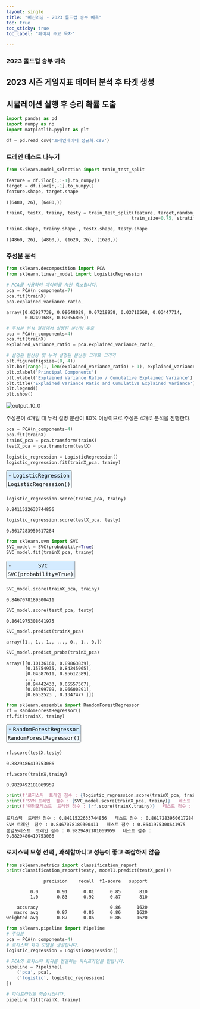 ```yaml
--- 
layout: single
title: "머신러닝 - 2023 롤드컵 승부 예측"
toc: true
toc_sticky: true
toc_label: "페이지 주요 목차"

---
```


### 2023 롤드컵 승부 예측 
## 2023 시즌 게임지표 데이터 분석 후 타겟 생성  
## 시뮬레이션 실행 후 승리 확률 도출

```python
import pandas as pd
import numpy as np
import matplotlib.pyplot as plt
```


```python
df = pd.read_csv('트레인데이터_정규화.csv')
```

### 트레인 테스트 나누기


```python
from sklearn.model_selection import train_test_split
```


```python
feature = df.iloc[:,:-1].to_numpy()
target = df.iloc[:,-1].to_numpy()
feature.shape, target.shape
```




    ((6480, 26), (6480,))




```python
trainX, testX, trainy, testy = train_test_split(feature, target,random_state=12,
                                               train_size=0.75, stratify=target)
```


```python
trainX.shape, trainy.shape , testX.shape, testy.shape
```




    ((4860, 26), (4860,), (1620, 26), (1620,))



### 주성분 분석


```python
from sklearn.decomposition import PCA
from sklearn.linear_model import LogisticRegression
```


```python
# PCA를 사용하여 데이터를 차원 축소합니다.
pca = PCA(n_components=7)  
pca.fit(trainX)
pca.explained_variance_ratio_
```




    array([0.63927739, 0.09648029, 0.07219958, 0.03710568, 0.03447714,
           0.02491683, 0.02056805])




```python
# 주성분 분석 결과에서 설명된 분산량 추출
pca = PCA(n_components=4)  
pca.fit(trainX)
explained_variance_ratio = pca.explained_variance_ratio_

# 설명된 분산량 및 누적 설명된 분산량 그래프 그리기
plt.figure(figsize=(8, 4))
plt.bar(range(1, len(explained_variance_ratio) + 1), explained_variance_ratio, alpha=0.7, align='center', label='Explained Variance Ratio', color='b')
plt.xlabel('Principal Components')
plt.ylabel('Explained Variance Ratio / Cumulative Explained Variance')
plt.title('Explained Variance Ratio and Cumulative Explained Variance')
plt.legend()
plt.show()
```


    
![output_10_0](https://github.com/2Seungsu/AI-BigData_curriculum/assets/141051562/32f2132c-5685-4316-b7ee-078836baea90)
    


주성분이 4개일 때 누적 설명 분산이 80% 이상이므로 주성분 4개로 분석을 진행한다.


```python
pca = PCA(n_components=4)  
pca.fit(trainX)
trainX_pca = pca.transform(trainX)
testX_pca = pca.transform(testX)
```


```python
logistic_regression = LogisticRegression()
logistic_regression.fit(trainX_pca, trainy)
```




<style>#sk-container-id-2 {color: black;}#sk-container-id-2 pre{padding: 0;}#sk-container-id-2 div.sk-toggleable {background-color: white;}#sk-container-id-2 label.sk-toggleable__label {cursor: pointer;display: block;width: 100%;margin-bottom: 0;padding: 0.3em;box-sizing: border-box;text-align: center;}#sk-container-id-2 label.sk-toggleable__label-arrow:before {content: "▸";float: left;margin-right: 0.25em;color: #696969;}#sk-container-id-2 label.sk-toggleable__label-arrow:hover:before {color: black;}#sk-container-id-2 div.sk-estimator:hover label.sk-toggleable__label-arrow:before {color: black;}#sk-container-id-2 div.sk-toggleable__content {max-height: 0;max-width: 0;overflow: hidden;text-align: left;background-color: #f0f8ff;}#sk-container-id-2 div.sk-toggleable__content pre {margin: 0.2em;color: black;border-radius: 0.25em;background-color: #f0f8ff;}#sk-container-id-2 input.sk-toggleable__control:checked~div.sk-toggleable__content {max-height: 200px;max-width: 100%;overflow: auto;}#sk-container-id-2 input.sk-toggleable__control:checked~label.sk-toggleable__label-arrow:before {content: "▾";}#sk-container-id-2 div.sk-estimator input.sk-toggleable__control:checked~label.sk-toggleable__label {background-color: #d4ebff;}#sk-container-id-2 div.sk-label input.sk-toggleable__control:checked~label.sk-toggleable__label {background-color: #d4ebff;}#sk-container-id-2 input.sk-hidden--visually {border: 0;clip: rect(1px 1px 1px 1px);clip: rect(1px, 1px, 1px, 1px);height: 1px;margin: -1px;overflow: hidden;padding: 0;position: absolute;width: 1px;}#sk-container-id-2 div.sk-estimator {font-family: monospace;background-color: #f0f8ff;border: 1px dotted black;border-radius: 0.25em;box-sizing: border-box;margin-bottom: 0.5em;}#sk-container-id-2 div.sk-estimator:hover {background-color: #d4ebff;}#sk-container-id-2 div.sk-parallel-item::after {content: "";width: 100%;border-bottom: 1px solid gray;flex-grow: 1;}#sk-container-id-2 div.sk-label:hover label.sk-toggleable__label {background-color: #d4ebff;}#sk-container-id-2 div.sk-serial::before {content: "";position: absolute;border-left: 1px solid gray;box-sizing: border-box;top: 0;bottom: 0;left: 50%;z-index: 0;}#sk-container-id-2 div.sk-serial {display: flex;flex-direction: column;align-items: center;background-color: white;padding-right: 0.2em;padding-left: 0.2em;position: relative;}#sk-container-id-2 div.sk-item {position: relative;z-index: 1;}#sk-container-id-2 div.sk-parallel {display: flex;align-items: stretch;justify-content: center;background-color: white;position: relative;}#sk-container-id-2 div.sk-item::before, #sk-container-id-2 div.sk-parallel-item::before {content: "";position: absolute;border-left: 1px solid gray;box-sizing: border-box;top: 0;bottom: 0;left: 50%;z-index: -1;}#sk-container-id-2 div.sk-parallel-item {display: flex;flex-direction: column;z-index: 1;position: relative;background-color: white;}#sk-container-id-2 div.sk-parallel-item:first-child::after {align-self: flex-end;width: 50%;}#sk-container-id-2 div.sk-parallel-item:last-child::after {align-self: flex-start;width: 50%;}#sk-container-id-2 div.sk-parallel-item:only-child::after {width: 0;}#sk-container-id-2 div.sk-dashed-wrapped {border: 1px dashed gray;margin: 0 0.4em 0.5em 0.4em;box-sizing: border-box;padding-bottom: 0.4em;background-color: white;}#sk-container-id-2 div.sk-label label {font-family: monospace;font-weight: bold;display: inline-block;line-height: 1.2em;}#sk-container-id-2 div.sk-label-container {text-align: center;}#sk-container-id-2 div.sk-container {/* jupyter's `normalize.less` sets `[hidden] { display: none; }` but bootstrap.min.css set `[hidden] { display: none !important; }` so we also need the `!important` here to be able to override the default hidden behavior on the sphinx rendered scikit-learn.org. See: https://github.com/scikit-learn/scikit-learn/issues/21755 */display: inline-block !important;position: relative;}#sk-container-id-2 div.sk-text-repr-fallback {display: none;}</style><div id="sk-container-id-2" class="sk-top-container"><div class="sk-text-repr-fallback"><pre>LogisticRegression()</pre><b>In a Jupyter environment, please rerun this cell to show the HTML representation or trust the notebook. <br />On GitHub, the HTML representation is unable to render, please try loading this page with nbviewer.org.</b></div><div class="sk-container" hidden><div class="sk-item"><div class="sk-estimator sk-toggleable"><input class="sk-toggleable__control sk-hidden--visually" id="sk-estimator-id-2" type="checkbox" checked><label for="sk-estimator-id-2" class="sk-toggleable__label sk-toggleable__label-arrow">LogisticRegression</label><div class="sk-toggleable__content"><pre>LogisticRegression()</pre></div></div></div></div></div>




```python
logistic_regression.score(trainX_pca, trainy)
```




    0.8411522633744856




```python
logistic_regression.score(testX_pca, testy)
```




    0.8617283950617284




```python
from sklearn.svm import SVC 
SVC_model = SVC(probability=True)
SVC_model.fit(trainX_pca, trainy)
```




<style>#sk-container-id-3 {color: black;}#sk-container-id-3 pre{padding: 0;}#sk-container-id-3 div.sk-toggleable {background-color: white;}#sk-container-id-3 label.sk-toggleable__label {cursor: pointer;display: block;width: 100%;margin-bottom: 0;padding: 0.3em;box-sizing: border-box;text-align: center;}#sk-container-id-3 label.sk-toggleable__label-arrow:before {content: "▸";float: left;margin-right: 0.25em;color: #696969;}#sk-container-id-3 label.sk-toggleable__label-arrow:hover:before {color: black;}#sk-container-id-3 div.sk-estimator:hover label.sk-toggleable__label-arrow:before {color: black;}#sk-container-id-3 div.sk-toggleable__content {max-height: 0;max-width: 0;overflow: hidden;text-align: left;background-color: #f0f8ff;}#sk-container-id-3 div.sk-toggleable__content pre {margin: 0.2em;color: black;border-radius: 0.25em;background-color: #f0f8ff;}#sk-container-id-3 input.sk-toggleable__control:checked~div.sk-toggleable__content {max-height: 200px;max-width: 100%;overflow: auto;}#sk-container-id-3 input.sk-toggleable__control:checked~label.sk-toggleable__label-arrow:before {content: "▾";}#sk-container-id-3 div.sk-estimator input.sk-toggleable__control:checked~label.sk-toggleable__label {background-color: #d4ebff;}#sk-container-id-3 div.sk-label input.sk-toggleable__control:checked~label.sk-toggleable__label {background-color: #d4ebff;}#sk-container-id-3 input.sk-hidden--visually {border: 0;clip: rect(1px 1px 1px 1px);clip: rect(1px, 1px, 1px, 1px);height: 1px;margin: -1px;overflow: hidden;padding: 0;position: absolute;width: 1px;}#sk-container-id-3 div.sk-estimator {font-family: monospace;background-color: #f0f8ff;border: 1px dotted black;border-radius: 0.25em;box-sizing: border-box;margin-bottom: 0.5em;}#sk-container-id-3 div.sk-estimator:hover {background-color: #d4ebff;}#sk-container-id-3 div.sk-parallel-item::after {content: "";width: 100%;border-bottom: 1px solid gray;flex-grow: 1;}#sk-container-id-3 div.sk-label:hover label.sk-toggleable__label {background-color: #d4ebff;}#sk-container-id-3 div.sk-serial::before {content: "";position: absolute;border-left: 1px solid gray;box-sizing: border-box;top: 0;bottom: 0;left: 50%;z-index: 0;}#sk-container-id-3 div.sk-serial {display: flex;flex-direction: column;align-items: center;background-color: white;padding-right: 0.2em;padding-left: 0.2em;position: relative;}#sk-container-id-3 div.sk-item {position: relative;z-index: 1;}#sk-container-id-3 div.sk-parallel {display: flex;align-items: stretch;justify-content: center;background-color: white;position: relative;}#sk-container-id-3 div.sk-item::before, #sk-container-id-3 div.sk-parallel-item::before {content: "";position: absolute;border-left: 1px solid gray;box-sizing: border-box;top: 0;bottom: 0;left: 50%;z-index: -1;}#sk-container-id-3 div.sk-parallel-item {display: flex;flex-direction: column;z-index: 1;position: relative;background-color: white;}#sk-container-id-3 div.sk-parallel-item:first-child::after {align-self: flex-end;width: 50%;}#sk-container-id-3 div.sk-parallel-item:last-child::after {align-self: flex-start;width: 50%;}#sk-container-id-3 div.sk-parallel-item:only-child::after {width: 0;}#sk-container-id-3 div.sk-dashed-wrapped {border: 1px dashed gray;margin: 0 0.4em 0.5em 0.4em;box-sizing: border-box;padding-bottom: 0.4em;background-color: white;}#sk-container-id-3 div.sk-label label {font-family: monospace;font-weight: bold;display: inline-block;line-height: 1.2em;}#sk-container-id-3 div.sk-label-container {text-align: center;}#sk-container-id-3 div.sk-container {/* jupyter's `normalize.less` sets `[hidden] { display: none; }` but bootstrap.min.css set `[hidden] { display: none !important; }` so we also need the `!important` here to be able to override the default hidden behavior on the sphinx rendered scikit-learn.org. See: https://github.com/scikit-learn/scikit-learn/issues/21755 */display: inline-block !important;position: relative;}#sk-container-id-3 div.sk-text-repr-fallback {display: none;}</style><div id="sk-container-id-3" class="sk-top-container"><div class="sk-text-repr-fallback"><pre>SVC(probability=True)</pre><b>In a Jupyter environment, please rerun this cell to show the HTML representation or trust the notebook. <br />On GitHub, the HTML representation is unable to render, please try loading this page with nbviewer.org.</b></div><div class="sk-container" hidden><div class="sk-item"><div class="sk-estimator sk-toggleable"><input class="sk-toggleable__control sk-hidden--visually" id="sk-estimator-id-3" type="checkbox" checked><label for="sk-estimator-id-3" class="sk-toggleable__label sk-toggleable__label-arrow">SVC</label><div class="sk-toggleable__content"><pre>SVC(probability=True)</pre></div></div></div></div></div>




```python
SVC_model.score(trainX_pca, trainy)
```




    0.8467078189300411




```python
SVC_model.score(testX_pca, testy)
```




    0.8641975308641975




```python
SVC_model.predict(trainX_pca)
```




    array([1., 1., 1., ..., 0., 1., 0.])




```python
SVC_model.predict_proba(trainX_pca)
```




    array([[0.10136161, 0.89863839],
           [0.15754935, 0.84245065],
           [0.04387611, 0.95612389],
           ...,
           [0.94442433, 0.05557567],
           [0.03399709, 0.96600291],
           [0.8652523 , 0.1347477 ]])




```python
from sklearn.ensemble import RandomForestRegressor
rf = RandomForestRegressor()
rf.fit(trainX, trainy)
```




<style>#sk-container-id-4 {color: black;}#sk-container-id-4 pre{padding: 0;}#sk-container-id-4 div.sk-toggleable {background-color: white;}#sk-container-id-4 label.sk-toggleable__label {cursor: pointer;display: block;width: 100%;margin-bottom: 0;padding: 0.3em;box-sizing: border-box;text-align: center;}#sk-container-id-4 label.sk-toggleable__label-arrow:before {content: "▸";float: left;margin-right: 0.25em;color: #696969;}#sk-container-id-4 label.sk-toggleable__label-arrow:hover:before {color: black;}#sk-container-id-4 div.sk-estimator:hover label.sk-toggleable__label-arrow:before {color: black;}#sk-container-id-4 div.sk-toggleable__content {max-height: 0;max-width: 0;overflow: hidden;text-align: left;background-color: #f0f8ff;}#sk-container-id-4 div.sk-toggleable__content pre {margin: 0.2em;color: black;border-radius: 0.25em;background-color: #f0f8ff;}#sk-container-id-4 input.sk-toggleable__control:checked~div.sk-toggleable__content {max-height: 200px;max-width: 100%;overflow: auto;}#sk-container-id-4 input.sk-toggleable__control:checked~label.sk-toggleable__label-arrow:before {content: "▾";}#sk-container-id-4 div.sk-estimator input.sk-toggleable__control:checked~label.sk-toggleable__label {background-color: #d4ebff;}#sk-container-id-4 div.sk-label input.sk-toggleable__control:checked~label.sk-toggleable__label {background-color: #d4ebff;}#sk-container-id-4 input.sk-hidden--visually {border: 0;clip: rect(1px 1px 1px 1px);clip: rect(1px, 1px, 1px, 1px);height: 1px;margin: -1px;overflow: hidden;padding: 0;position: absolute;width: 1px;}#sk-container-id-4 div.sk-estimator {font-family: monospace;background-color: #f0f8ff;border: 1px dotted black;border-radius: 0.25em;box-sizing: border-box;margin-bottom: 0.5em;}#sk-container-id-4 div.sk-estimator:hover {background-color: #d4ebff;}#sk-container-id-4 div.sk-parallel-item::after {content: "";width: 100%;border-bottom: 1px solid gray;flex-grow: 1;}#sk-container-id-4 div.sk-label:hover label.sk-toggleable__label {background-color: #d4ebff;}#sk-container-id-4 div.sk-serial::before {content: "";position: absolute;border-left: 1px solid gray;box-sizing: border-box;top: 0;bottom: 0;left: 50%;z-index: 0;}#sk-container-id-4 div.sk-serial {display: flex;flex-direction: column;align-items: center;background-color: white;padding-right: 0.2em;padding-left: 0.2em;position: relative;}#sk-container-id-4 div.sk-item {position: relative;z-index: 1;}#sk-container-id-4 div.sk-parallel {display: flex;align-items: stretch;justify-content: center;background-color: white;position: relative;}#sk-container-id-4 div.sk-item::before, #sk-container-id-4 div.sk-parallel-item::before {content: "";position: absolute;border-left: 1px solid gray;box-sizing: border-box;top: 0;bottom: 0;left: 50%;z-index: -1;}#sk-container-id-4 div.sk-parallel-item {display: flex;flex-direction: column;z-index: 1;position: relative;background-color: white;}#sk-container-id-4 div.sk-parallel-item:first-child::after {align-self: flex-end;width: 50%;}#sk-container-id-4 div.sk-parallel-item:last-child::after {align-self: flex-start;width: 50%;}#sk-container-id-4 div.sk-parallel-item:only-child::after {width: 0;}#sk-container-id-4 div.sk-dashed-wrapped {border: 1px dashed gray;margin: 0 0.4em 0.5em 0.4em;box-sizing: border-box;padding-bottom: 0.4em;background-color: white;}#sk-container-id-4 div.sk-label label {font-family: monospace;font-weight: bold;display: inline-block;line-height: 1.2em;}#sk-container-id-4 div.sk-label-container {text-align: center;}#sk-container-id-4 div.sk-container {/* jupyter's `normalize.less` sets `[hidden] { display: none; }` but bootstrap.min.css set `[hidden] { display: none !important; }` so we also need the `!important` here to be able to override the default hidden behavior on the sphinx rendered scikit-learn.org. See: https://github.com/scikit-learn/scikit-learn/issues/21755 */display: inline-block !important;position: relative;}#sk-container-id-4 div.sk-text-repr-fallback {display: none;}</style><div id="sk-container-id-4" class="sk-top-container"><div class="sk-text-repr-fallback"><pre>RandomForestRegressor()</pre><b>In a Jupyter environment, please rerun this cell to show the HTML representation or trust the notebook. <br />On GitHub, the HTML representation is unable to render, please try loading this page with nbviewer.org.</b></div><div class="sk-container" hidden><div class="sk-item"><div class="sk-estimator sk-toggleable"><input class="sk-toggleable__control sk-hidden--visually" id="sk-estimator-id-4" type="checkbox" checked><label for="sk-estimator-id-4" class="sk-toggleable__label sk-toggleable__label-arrow">RandomForestRegressor</label><div class="sk-toggleable__content"><pre>RandomForestRegressor()</pre></div></div></div></div></div>




```python
rf.score(testX,testy)
```




    0.8829486419753086




```python
rf.score(trainX,trainy)
```




    0.9829492181069959




```python
print(f'로지스틱  트레인 점수 : {logistic_regression.score(trainX_pca, trainy)}   테스트 점수 : {logistic_regression.score(testX_pca, testy)}')
print(f'SVM 트레인  점수 : {SVC_model.score(trainX_pca, trainy)}   테스트 점수 : {SVC_model.score(testX_pca, testy)}')
print(f'랜덤포레스트  트레인 점수 : {rf.score(trainX,trainy)}   테스트 점수 : {rf.score(testX,testy)}')
```

    로지스틱  트레인 점수 : 0.8411522633744856   테스트 점수 : 0.8617283950617284
    SVM 트레인  점수 : 0.8467078189300411   테스트 점수 : 0.8641975308641975
    랜덤포레스트  트레인 점수 : 0.9829492181069959   테스트 점수 : 0.8829486419753086
    

### 로지스틱 모형 선택 , 과적합아니고 성능이 좋고 복잡하지 않음


```python
from sklearn.metrics import classification_report
print(classification_report(testy, model1.predict(testX_pca)))
```

                  precision    recall  f1-score   support
    
             0.0       0.91      0.81      0.85       810
             1.0       0.83      0.92      0.87       810
    
        accuracy                           0.86      1620
       macro avg       0.87      0.86      0.86      1620
    weighted avg       0.87      0.86      0.86      1620
    
    


```python
from sklearn.pipeline import Pipeline
# 주성분
pca = PCA(n_components=4)
# 로지스틱 회귀 모델을 생성합니다.
logistic_regression = LogisticRegression()

# PCA와 로지스틱 회귀를 연결하는 파이프라인을 만듭니다.
pipeline = Pipeline([
    ('pca', pca),
    ('logistic', logistic_regression)
])

# 파이프라인을 학습시킵니다.
pipeline.fit(trainX, trainy)
```




<style>#sk-container-id-5 {color: black;}#sk-container-id-5 pre{padding: 0;}#sk-container-id-5 div.sk-toggleable {background-color: white;}#sk-container-id-5 label.sk-toggleable__label {cursor: pointer;display: block;width: 100%;margin-bottom: 0;padding: 0.3em;box-sizing: border-box;text-align: center;}#sk-container-id-5 label.sk-toggleable__label-arrow:before {content: "▸";float: left;margin-right: 0.25em;color: #696969;}#sk-container-id-5 label.sk-toggleable__label-arrow:hover:before {color: black;}#sk-container-id-5 div.sk-estimator:hover label.sk-toggleable__label-arrow:before {color: black;}#sk-container-id-5 div.sk-toggleable__content {max-height: 0;max-width: 0;overflow: hidden;text-align: left;background-color: #f0f8ff;}#sk-container-id-5 div.sk-toggleable__content pre {margin: 0.2em;color: black;border-radius: 0.25em;background-color: #f0f8ff;}#sk-container-id-5 input.sk-toggleable__control:checked~div.sk-toggleable__content {max-height: 200px;max-width: 100%;overflow: auto;}#sk-container-id-5 input.sk-toggleable__control:checked~label.sk-toggleable__label-arrow:before {content: "▾";}#sk-container-id-5 div.sk-estimator input.sk-toggleable__control:checked~label.sk-toggleable__label {background-color: #d4ebff;}#sk-container-id-5 div.sk-label input.sk-toggleable__control:checked~label.sk-toggleable__label {background-color: #d4ebff;}#sk-container-id-5 input.sk-hidden--visually {border: 0;clip: rect(1px 1px 1px 1px);clip: rect(1px, 1px, 1px, 1px);height: 1px;margin: -1px;overflow: hidden;padding: 0;position: absolute;width: 1px;}#sk-container-id-5 div.sk-estimator {font-family: monospace;background-color: #f0f8ff;border: 1px dotted black;border-radius: 0.25em;box-sizing: border-box;margin-bottom: 0.5em;}#sk-container-id-5 div.sk-estimator:hover {background-color: #d4ebff;}#sk-container-id-5 div.sk-parallel-item::after {content: "";width: 100%;border-bottom: 1px solid gray;flex-grow: 1;}#sk-container-id-5 div.sk-label:hover label.sk-toggleable__label {background-color: #d4ebff;}#sk-container-id-5 div.sk-serial::before {content: "";position: absolute;border-left: 1px solid gray;box-sizing: border-box;top: 0;bottom: 0;left: 50%;z-index: 0;}#sk-container-id-5 div.sk-serial {display: flex;flex-direction: column;align-items: center;background-color: white;padding-right: 0.2em;padding-left: 0.2em;position: relative;}#sk-container-id-5 div.sk-item {position: relative;z-index: 1;}#sk-container-id-5 div.sk-parallel {display: flex;align-items: stretch;justify-content: center;background-color: white;position: relative;}#sk-container-id-5 div.sk-item::before, #sk-container-id-5 div.sk-parallel-item::before {content: "";position: absolute;border-left: 1px solid gray;box-sizing: border-box;top: 0;bottom: 0;left: 50%;z-index: -1;}#sk-container-id-5 div.sk-parallel-item {display: flex;flex-direction: column;z-index: 1;position: relative;background-color: white;}#sk-container-id-5 div.sk-parallel-item:first-child::after {align-self: flex-end;width: 50%;}#sk-container-id-5 div.sk-parallel-item:last-child::after {align-self: flex-start;width: 50%;}#sk-container-id-5 div.sk-parallel-item:only-child::after {width: 0;}#sk-container-id-5 div.sk-dashed-wrapped {border: 1px dashed gray;margin: 0 0.4em 0.5em 0.4em;box-sizing: border-box;padding-bottom: 0.4em;background-color: white;}#sk-container-id-5 div.sk-label label {font-family: monospace;font-weight: bold;display: inline-block;line-height: 1.2em;}#sk-container-id-5 div.sk-label-container {text-align: center;}#sk-container-id-5 div.sk-container {/* jupyter's `normalize.less` sets `[hidden] { display: none; }` but bootstrap.min.css set `[hidden] { display: none !important; }` so we also need the `!important` here to be able to override the default hidden behavior on the sphinx rendered scikit-learn.org. See: https://github.com/scikit-learn/scikit-learn/issues/21755 */display: inline-block !important;position: relative;}#sk-container-id-5 div.sk-text-repr-fallback {display: none;}</style><div id="sk-container-id-5" class="sk-top-container"><div class="sk-text-repr-fallback"><pre>Pipeline(steps=[(&#x27;pca&#x27;, PCA(n_components=4)),
                (&#x27;logistic&#x27;, LogisticRegression())])</pre><b>In a Jupyter environment, please rerun this cell to show the HTML representation or trust the notebook. <br />On GitHub, the HTML representation is unable to render, please try loading this page with nbviewer.org.</b></div><div class="sk-container" hidden><div class="sk-item sk-dashed-wrapped"><div class="sk-label-container"><div class="sk-label sk-toggleable"><input class="sk-toggleable__control sk-hidden--visually" id="sk-estimator-id-5" type="checkbox" ><label for="sk-estimator-id-5" class="sk-toggleable__label sk-toggleable__label-arrow">Pipeline</label><div class="sk-toggleable__content"><pre>Pipeline(steps=[(&#x27;pca&#x27;, PCA(n_components=4)),
                (&#x27;logistic&#x27;, LogisticRegression())])</pre></div></div></div><div class="sk-serial"><div class="sk-item"><div class="sk-estimator sk-toggleable"><input class="sk-toggleable__control sk-hidden--visually" id="sk-estimator-id-6" type="checkbox" ><label for="sk-estimator-id-6" class="sk-toggleable__label sk-toggleable__label-arrow">PCA</label><div class="sk-toggleable__content"><pre>PCA(n_components=4)</pre></div></div></div><div class="sk-item"><div class="sk-estimator sk-toggleable"><input class="sk-toggleable__control sk-hidden--visually" id="sk-estimator-id-7" type="checkbox" ><label for="sk-estimator-id-7" class="sk-toggleable__label sk-toggleable__label-arrow">LogisticRegression</label><div class="sk-toggleable__content"><pre>LogisticRegression()</pre></div></div></div></div></div></div></div>




```python
# 학습된 모델을 사용하여 예측을 수행합니다.
predicted_probabilities = logistic_regression.predict_proba(trainX_pca)[:, 1].round(2)
predicted_probabilities
```




    array([0.92, 0.76, 0.94, ..., 0.  , 0.89, 0.  ])




```python
import joblib
joblib.dump(pipeline, 'pca_logistic.pkl')
```




    ['pca_logistic.pkl']



### 최적화해봤는데 그냥 적합한거랑 별 차이 없음


```python
from sklearn.model_selection import GridSearchCV
from sklearn.pipeline import Pipeline
```


```python
pipeline = Pipeline([
    ('pca', pca),
    ('logistic', logistic_regression)
])
# 파라미터 그리드 설정
param_grid = {
    'logistic__C': [0.001, 0.01, 0.1, 1, 10, 100],  
    'logistic__penalty': ['l1', 'l2','elasticnet']      
}
grid_search = GridSearchCV(pipeline, param_grid, cv=5, scoring='accuracy')
grid_search.fit(trainX, trainy)

# 최적 파라미터 확인
best_params = grid_search.best_params_
print("최적 파라미터:", best_params)
```

    최적 파라미터: {'logistic__C': 1, 'logistic__penalty': 'l2'}
    

    C:\Users\LG\anaconda3\envs\my_python2\lib\site-packages\sklearn\model_selection\_validation.py:425: FitFailedWarning: 
    60 fits failed out of a total of 90.
    The score on these train-test partitions for these parameters will be set to nan.
    If these failures are not expected, you can try to debug them by setting error_score='raise'.
    
    Below are more details about the failures:
    --------------------------------------------------------------------------------
    30 fits failed with the following error:
    Traceback (most recent call last):
      File "C:\Users\LG\anaconda3\envs\my_python2\lib\site-packages\sklearn\model_selection\_validation.py", line 732, in _fit_and_score
        estimator.fit(X_train, y_train, **fit_params)
      File "C:\Users\LG\anaconda3\envs\my_python2\lib\site-packages\sklearn\base.py", line 1151, in wrapper
        return fit_method(estimator, *args, **kwargs)
      File "C:\Users\LG\anaconda3\envs\my_python2\lib\site-packages\sklearn\pipeline.py", line 420, in fit
        self._final_estimator.fit(Xt, y, **fit_params_last_step)
      File "C:\Users\LG\anaconda3\envs\my_python2\lib\site-packages\sklearn\base.py", line 1151, in wrapper
        return fit_method(estimator, *args, **kwargs)
      File "C:\Users\LG\anaconda3\envs\my_python2\lib\site-packages\sklearn\linear_model\_logistic.py", line 1168, in fit
        solver = _check_solver(self.solver, self.penalty, self.dual)
      File "C:\Users\LG\anaconda3\envs\my_python2\lib\site-packages\sklearn\linear_model\_logistic.py", line 56, in _check_solver
        raise ValueError(
    ValueError: Solver lbfgs supports only 'l2' or 'none' penalties, got l1 penalty.
    
    --------------------------------------------------------------------------------
    30 fits failed with the following error:
    Traceback (most recent call last):
      File "C:\Users\LG\anaconda3\envs\my_python2\lib\site-packages\sklearn\model_selection\_validation.py", line 732, in _fit_and_score
        estimator.fit(X_train, y_train, **fit_params)
      File "C:\Users\LG\anaconda3\envs\my_python2\lib\site-packages\sklearn\base.py", line 1151, in wrapper
        return fit_method(estimator, *args, **kwargs)
      File "C:\Users\LG\anaconda3\envs\my_python2\lib\site-packages\sklearn\pipeline.py", line 420, in fit
        self._final_estimator.fit(Xt, y, **fit_params_last_step)
      File "C:\Users\LG\anaconda3\envs\my_python2\lib\site-packages\sklearn\base.py", line 1151, in wrapper
        return fit_method(estimator, *args, **kwargs)
      File "C:\Users\LG\anaconda3\envs\my_python2\lib\site-packages\sklearn\linear_model\_logistic.py", line 1168, in fit
        solver = _check_solver(self.solver, self.penalty, self.dual)
      File "C:\Users\LG\anaconda3\envs\my_python2\lib\site-packages\sklearn\linear_model\_logistic.py", line 56, in _check_solver
        raise ValueError(
    ValueError: Solver lbfgs supports only 'l2' or 'none' penalties, got elasticnet penalty.
    
      warnings.warn(some_fits_failed_message, FitFailedWarning)
    C:\Users\LG\anaconda3\envs\my_python2\lib\site-packages\sklearn\model_selection\_search.py:976: UserWarning: One or more of the test scores are non-finite: [       nan 0.83045267        nan        nan 0.83744856        nan
            nan 0.83909465        nan        nan 0.84012346        nan
            nan 0.84012346        nan        nan 0.84012346        nan]
      warnings.warn(
    


```python
# 최적 파라미터로 모델 초기화
best_model = Pipeline([
    ('pca', PCA(n_components=4)),
    ('logistic', LogisticRegression(C=best_params['logistic__C'],penalty=best_params['logistic__penalty']))
])

# 최적 모델 학습
best_model.fit(trainX, trainy)
```




<style>#sk-container-id-5 {color: black;}#sk-container-id-5 pre{padding: 0;}#sk-container-id-5 div.sk-toggleable {background-color: white;}#sk-container-id-5 label.sk-toggleable__label {cursor: pointer;display: block;width: 100%;margin-bottom: 0;padding: 0.3em;box-sizing: border-box;text-align: center;}#sk-container-id-5 label.sk-toggleable__label-arrow:before {content: "▸";float: left;margin-right: 0.25em;color: #696969;}#sk-container-id-5 label.sk-toggleable__label-arrow:hover:before {color: black;}#sk-container-id-5 div.sk-estimator:hover label.sk-toggleable__label-arrow:before {color: black;}#sk-container-id-5 div.sk-toggleable__content {max-height: 0;max-width: 0;overflow: hidden;text-align: left;background-color: #f0f8ff;}#sk-container-id-5 div.sk-toggleable__content pre {margin: 0.2em;color: black;border-radius: 0.25em;background-color: #f0f8ff;}#sk-container-id-5 input.sk-toggleable__control:checked~div.sk-toggleable__content {max-height: 200px;max-width: 100%;overflow: auto;}#sk-container-id-5 input.sk-toggleable__control:checked~label.sk-toggleable__label-arrow:before {content: "▾";}#sk-container-id-5 div.sk-estimator input.sk-toggleable__control:checked~label.sk-toggleable__label {background-color: #d4ebff;}#sk-container-id-5 div.sk-label input.sk-toggleable__control:checked~label.sk-toggleable__label {background-color: #d4ebff;}#sk-container-id-5 input.sk-hidden--visually {border: 0;clip: rect(1px 1px 1px 1px);clip: rect(1px, 1px, 1px, 1px);height: 1px;margin: -1px;overflow: hidden;padding: 0;position: absolute;width: 1px;}#sk-container-id-5 div.sk-estimator {font-family: monospace;background-color: #f0f8ff;border: 1px dotted black;border-radius: 0.25em;box-sizing: border-box;margin-bottom: 0.5em;}#sk-container-id-5 div.sk-estimator:hover {background-color: #d4ebff;}#sk-container-id-5 div.sk-parallel-item::after {content: "";width: 100%;border-bottom: 1px solid gray;flex-grow: 1;}#sk-container-id-5 div.sk-label:hover label.sk-toggleable__label {background-color: #d4ebff;}#sk-container-id-5 div.sk-serial::before {content: "";position: absolute;border-left: 1px solid gray;box-sizing: border-box;top: 0;bottom: 0;left: 50%;z-index: 0;}#sk-container-id-5 div.sk-serial {display: flex;flex-direction: column;align-items: center;background-color: white;padding-right: 0.2em;padding-left: 0.2em;position: relative;}#sk-container-id-5 div.sk-item {position: relative;z-index: 1;}#sk-container-id-5 div.sk-parallel {display: flex;align-items: stretch;justify-content: center;background-color: white;position: relative;}#sk-container-id-5 div.sk-item::before, #sk-container-id-5 div.sk-parallel-item::before {content: "";position: absolute;border-left: 1px solid gray;box-sizing: border-box;top: 0;bottom: 0;left: 50%;z-index: -1;}#sk-container-id-5 div.sk-parallel-item {display: flex;flex-direction: column;z-index: 1;position: relative;background-color: white;}#sk-container-id-5 div.sk-parallel-item:first-child::after {align-self: flex-end;width: 50%;}#sk-container-id-5 div.sk-parallel-item:last-child::after {align-self: flex-start;width: 50%;}#sk-container-id-5 div.sk-parallel-item:only-child::after {width: 0;}#sk-container-id-5 div.sk-dashed-wrapped {border: 1px dashed gray;margin: 0 0.4em 0.5em 0.4em;box-sizing: border-box;padding-bottom: 0.4em;background-color: white;}#sk-container-id-5 div.sk-label label {font-family: monospace;font-weight: bold;display: inline-block;line-height: 1.2em;}#sk-container-id-5 div.sk-label-container {text-align: center;}#sk-container-id-5 div.sk-container {/* jupyter's `normalize.less` sets `[hidden] { display: none; }` but bootstrap.min.css set `[hidden] { display: none !important; }` so we also need the `!important` here to be able to override the default hidden behavior on the sphinx rendered scikit-learn.org. See: https://github.com/scikit-learn/scikit-learn/issues/21755 */display: inline-block !important;position: relative;}#sk-container-id-5 div.sk-text-repr-fallback {display: none;}</style><div id="sk-container-id-5" class="sk-top-container"><div class="sk-text-repr-fallback"><pre>Pipeline(steps=[(&#x27;pca&#x27;, PCA(n_components=4)),
                (&#x27;logistic&#x27;, LogisticRegression(C=1))])</pre><b>In a Jupyter environment, please rerun this cell to show the HTML representation or trust the notebook. <br />On GitHub, the HTML representation is unable to render, please try loading this page with nbviewer.org.</b></div><div class="sk-container" hidden><div class="sk-item sk-dashed-wrapped"><div class="sk-label-container"><div class="sk-label sk-toggleable"><input class="sk-toggleable__control sk-hidden--visually" id="sk-estimator-id-11" type="checkbox" ><label for="sk-estimator-id-11" class="sk-toggleable__label sk-toggleable__label-arrow">Pipeline</label><div class="sk-toggleable__content"><pre>Pipeline(steps=[(&#x27;pca&#x27;, PCA(n_components=4)),
                (&#x27;logistic&#x27;, LogisticRegression(C=1))])</pre></div></div></div><div class="sk-serial"><div class="sk-item"><div class="sk-estimator sk-toggleable"><input class="sk-toggleable__control sk-hidden--visually" id="sk-estimator-id-12" type="checkbox" ><label for="sk-estimator-id-12" class="sk-toggleable__label sk-toggleable__label-arrow">PCA</label><div class="sk-toggleable__content"><pre>PCA(n_components=4)</pre></div></div></div><div class="sk-item"><div class="sk-estimator sk-toggleable"><input class="sk-toggleable__control sk-hidden--visually" id="sk-estimator-id-13" type="checkbox" ><label for="sk-estimator-id-13" class="sk-toggleable__label sk-toggleable__label-arrow">LogisticRegression</label><div class="sk-toggleable__content"><pre>LogisticRegression(C=1)</pre></div></div></div></div></div></div></div>




```python
# 최적화 전이 성능이 더 좋음
best_model.score(trainX, trainy), best_model.score(testX, testy)
```




    (0.8411522633744856, 0.8617283950617284)



### 예측


```python
team23_ = pd.read_csv('23시즌롤드컵참가팀.csv')
team23 = team23_.copy()
```


```python
team23['Region'].fillna('NA', inplace=True)
team23['Win rate'] = team23['Win rate'].str.replace('%',"").astype(float)
team23['Game duration'] = team23['Game duration'].apply(lambda x: x.split(':')[0])
team23['Game duration'] = team23['Game duration'].astype(int)
team23.replace('-', np.nan,inplace=True)
team23 = team23.fillna(value=team23.median(axis=0), axis=0)
team23 = team23.iloc[:,4:]
team23 = team23.astype(float)
```

    C:\Users\LG\AppData\Local\Temp\ipykernel_5528\1184068917.py:6: FutureWarning: The default value of numeric_only in DataFrame.median is deprecated. In a future version, it will default to False. In addition, specifying 'numeric_only=None' is deprecated. Select only valid columns or specify the value of numeric_only to silence this warning.
      team23 = team23.fillna(value=team23.median(axis=0), axis=0)
    


```python
from sklearn.preprocessing import RobustScaler

scaler = RobustScaler()
scaled_data = scaler.fit_transform(team23)
```


```python
import joblib
model1 = joblib.load('pca_logistic.pkl')
pred_ =  model1.predict_proba(scaled_data)[:,1].round(2)
pred_
```




    array([0.77, 0.68, 0.96, 0.98, 0.97, 0.37, 0.54, 0.35, 0.88, 0.17, 0.01,
           0.46, 0.77, 0.02, 0.27, 0.58])



### 최종데이터 만들기


```python
teamDF = pd.DataFrame(scaled_data)
teamDF.columns = team23_.columns[4:]
baedang = [10, 8, 5, 13, 2.25, 501, 7, 13, 15, 26, 67,301, 81,51, 201,  101]
teamDF['baedang'] = baedang
teamDF['result'] = pred_
teamDF['Name'] = team23_.Name
teamDF
```




<div>
<style scoped>
    .dataframe tbody tr th:only-of-type {
        vertical-align: middle;
    }

    .dataframe tbody tr th {
        vertical-align: top;
    }

    .dataframe thead th {
        text-align: right;
    }
</style>
<table border="1" class="dataframe">
  <thead>
    <tr style="text-align: right;">
      <th></th>
      <th>Win rate</th>
      <th>K:D</th>
      <th>GPM</th>
      <th>GDM</th>
      <th>Game duration</th>
      <th>Kills / game</th>
      <th>Deaths / game</th>
      <th>Towers killed</th>
      <th>Towers lost</th>
      <th>FB%</th>
      <th>...</th>
      <th>NASHPG</th>
      <th>NASH%</th>
      <th>CSM</th>
      <th>DPM</th>
      <th>WPM</th>
      <th>VWPM</th>
      <th>WCPM</th>
      <th>baedang</th>
      <th>result</th>
      <th>Name</th>
    </tr>
  </thead>
  <tbody>
    <tr>
      <th>0</th>
      <td>0.100200</td>
      <td>-0.169492</td>
      <td>0.494382</td>
      <td>0.232558</td>
      <td>0.0</td>
      <td>0.765432</td>
      <td>0.408602</td>
      <td>0.2</td>
      <td>-0.230769</td>
      <td>0.814371</td>
      <td>...</td>
      <td>0.461538</td>
      <td>-0.016484</td>
      <td>-0.115385</td>
      <td>0.058347</td>
      <td>1.75</td>
      <td>0.111111</td>
      <td>0.520548</td>
      <td>10.00</td>
      <td>0.77</td>
      <td>Bilibili Gaming</td>
    </tr>
    <tr>
      <th>1</th>
      <td>-0.180361</td>
      <td>-0.576271</td>
      <td>-0.029963</td>
      <td>-0.098191</td>
      <td>0.0</td>
      <td>-0.716049</td>
      <td>-0.150538</td>
      <td>0.0</td>
      <td>-0.076923</td>
      <td>-0.251497</td>
      <td>...</td>
      <td>0.615385</td>
      <td>0.203297</td>
      <td>0.346154</td>
      <td>-0.745543</td>
      <td>0.75</td>
      <td>0.592593</td>
      <td>0.027397</td>
      <td>8.00</td>
      <td>0.68</td>
      <td>T1</td>
    </tr>
    <tr>
      <th>2</th>
      <td>0.717435</td>
      <td>0.779661</td>
      <td>0.689139</td>
      <td>0.914729</td>
      <td>0.0</td>
      <td>-0.024691</td>
      <td>-1.096774</td>
      <td>1.0</td>
      <td>-0.307692</td>
      <td>1.149701</td>
      <td>...</td>
      <td>0.461538</td>
      <td>0.412088</td>
      <td>1.269231</td>
      <td>-0.719611</td>
      <td>-0.25</td>
      <td>-0.111111</td>
      <td>1.397260</td>
      <td>5.00</td>
      <td>0.96</td>
      <td>Gen.G eSports</td>
    </tr>
    <tr>
      <th>3</th>
      <td>0.533066</td>
      <td>0.881356</td>
      <td>0.119850</td>
      <td>0.263566</td>
      <td>0.0</td>
      <td>-0.567901</td>
      <td>-1.483871</td>
      <td>0.4</td>
      <td>-0.230769</td>
      <td>0.407186</td>
      <td>...</td>
      <td>-0.615385</td>
      <td>0.390110</td>
      <td>1.115385</td>
      <td>-2.003241</td>
      <td>0.25</td>
      <td>0.444444</td>
      <td>0.410959</td>
      <td>13.00</td>
      <td>0.98</td>
      <td>KT Rolster</td>
    </tr>
    <tr>
      <th>4</th>
      <td>1.190381</td>
      <td>1.084746</td>
      <td>1.198502</td>
      <td>1.266150</td>
      <td>-2.0</td>
      <td>0.814815</td>
      <td>-0.881720</td>
      <td>1.4</td>
      <td>-0.769231</td>
      <td>0.119760</td>
      <td>...</td>
      <td>-0.307692</td>
      <td>0.664835</td>
      <td>0.807692</td>
      <td>0.654781</td>
      <td>0.25</td>
      <td>-0.111111</td>
      <td>0.630137</td>
      <td>2.25</td>
      <td>0.97</td>
      <td>JD Gaming</td>
    </tr>
    <tr>
      <th>5</th>
      <td>0.653307</td>
      <td>0.169492</td>
      <td>1.123596</td>
      <td>0.563307</td>
      <td>-1.0</td>
      <td>1.308642</td>
      <td>0.408602</td>
      <td>1.0</td>
      <td>-0.153846</td>
      <td>-0.814371</td>
      <td>...</td>
      <td>-0.461538</td>
      <td>0.291209</td>
      <td>0.576923</td>
      <td>0.408428</td>
      <td>-0.25</td>
      <td>0.481481</td>
      <td>-0.465753</td>
      <td>501.00</td>
      <td>0.37</td>
      <td>GAM Esports</td>
    </tr>
    <tr>
      <th>6</th>
      <td>0.204409</td>
      <td>0.440678</td>
      <td>0.029963</td>
      <td>0.087855</td>
      <td>0.0</td>
      <td>0.419753</td>
      <td>-0.494624</td>
      <td>0.0</td>
      <td>0.230769</td>
      <td>0.970060</td>
      <td>...</td>
      <td>-0.153846</td>
      <td>0.016484</td>
      <td>-0.115385</td>
      <td>-0.116694</td>
      <td>0.00</td>
      <td>0.000000</td>
      <td>0.000000</td>
      <td>7.00</td>
      <td>0.54</td>
      <td>LNG Esports</td>
    </tr>
    <tr>
      <th>7</th>
      <td>-0.100200</td>
      <td>-0.237288</td>
      <td>-0.134831</td>
      <td>-0.087855</td>
      <td>-1.0</td>
      <td>-0.320988</td>
      <td>-0.279570</td>
      <td>-0.4</td>
      <td>0.153846</td>
      <td>-0.994012</td>
      <td>...</td>
      <td>-0.461538</td>
      <td>-0.291209</td>
      <td>-0.115385</td>
      <td>-1.011345</td>
      <td>0.00</td>
      <td>0.000000</td>
      <td>0.000000</td>
      <td>13.00</td>
      <td>0.35</td>
      <td>Weibo Gaming</td>
    </tr>
    <tr>
      <th>8</th>
      <td>-0.140281</td>
      <td>0.372881</td>
      <td>-0.479401</td>
      <td>-0.253230</td>
      <td>0.0</td>
      <td>-0.864198</td>
      <td>-1.225806</td>
      <td>-1.2</td>
      <td>0.076923</td>
      <td>0.862275</td>
      <td>...</td>
      <td>-0.615385</td>
      <td>-0.302198</td>
      <td>0.576923</td>
      <td>-0.602917</td>
      <td>1.25</td>
      <td>1.074074</td>
      <td>0.246575</td>
      <td>15.00</td>
      <td>0.88</td>
      <td>Dplus KIA</td>
    </tr>
    <tr>
      <th>9</th>
      <td>0.685371</td>
      <td>0.474576</td>
      <td>1.288390</td>
      <td>0.945736</td>
      <td>-2.0</td>
      <td>1.753086</td>
      <td>0.322581</td>
      <td>1.2</td>
      <td>-0.307692</td>
      <td>-0.526946</td>
      <td>...</td>
      <td>0.461538</td>
      <td>0.532967</td>
      <td>-0.730769</td>
      <td>0.667747</td>
      <td>-0.25</td>
      <td>-1.074074</td>
      <td>-1.342466</td>
      <td>26.00</td>
      <td>0.17</td>
      <td>G2 Esports</td>
    </tr>
    <tr>
      <th>10</th>
      <td>-1.118236</td>
      <td>-1.118644</td>
      <td>-0.734082</td>
      <td>-1.348837</td>
      <td>-1.0</td>
      <td>0.074074</td>
      <td>1.483871</td>
      <td>-1.4</td>
      <td>1.000000</td>
      <td>-0.467066</td>
      <td>...</td>
      <td>-2.307692</td>
      <td>-1.247253</td>
      <td>-1.038462</td>
      <td>-0.058347</td>
      <td>-0.75</td>
      <td>-0.629630</td>
      <td>-1.342466</td>
      <td>67.00</td>
      <td>0.01</td>
      <td>MAD Lions</td>
    </tr>
    <tr>
      <th>11</th>
      <td>-0.372745</td>
      <td>-0.542373</td>
      <td>-0.823970</td>
      <td>-1.049096</td>
      <td>1.0</td>
      <td>-0.271605</td>
      <td>0.150538</td>
      <td>-0.6</td>
      <td>1.307692</td>
      <td>0.323353</td>
      <td>...</td>
      <td>1.384615</td>
      <td>-0.642857</td>
      <td>-0.423077</td>
      <td>-1.439222</td>
      <td>-0.25</td>
      <td>-0.518519</td>
      <td>-0.684932</td>
      <td>301.00</td>
      <td>0.46</td>
      <td>Team BDS</td>
    </tr>
    <tr>
      <th>12</th>
      <td>0.541082</td>
      <td>0.169492</td>
      <td>0.329588</td>
      <td>0.377261</td>
      <td>0.0</td>
      <td>0.024691</td>
      <td>-0.494624</td>
      <td>0.2</td>
      <td>-0.076923</td>
      <td>-0.119760</td>
      <td>...</td>
      <td>0.769231</td>
      <td>0.115385</td>
      <td>0.500000</td>
      <td>0.200972</td>
      <td>0.75</td>
      <td>-0.777778</td>
      <td>-0.027397</td>
      <td>81.00</td>
      <td>0.77</td>
      <td>Cloud9</td>
    </tr>
    <tr>
      <th>13</th>
      <td>-1.030060</td>
      <td>-0.949153</td>
      <td>-0.449438</td>
      <td>-1.338501</td>
      <td>0.0</td>
      <td>-0.024691</td>
      <td>1.053763</td>
      <td>-1.8</td>
      <td>1.307692</td>
      <td>-0.383234</td>
      <td>...</td>
      <td>-0.923077</td>
      <td>-1.554945</td>
      <td>-0.423077</td>
      <td>0.252836</td>
      <td>-0.75</td>
      <td>-1.111111</td>
      <td>-1.013699</td>
      <td>51.00</td>
      <td>0.02</td>
      <td>Fnatic</td>
    </tr>
    <tr>
      <th>14</th>
      <td>-0.893788</td>
      <td>-0.847458</td>
      <td>-0.329588</td>
      <td>-0.418605</td>
      <td>1.0</td>
      <td>-0.567901</td>
      <td>0.365591</td>
      <td>-0.2</td>
      <td>0.692308</td>
      <td>0.419162</td>
      <td>...</td>
      <td>0.153846</td>
      <td>-1.005495</td>
      <td>0.115385</td>
      <td>0.181524</td>
      <td>-0.25</td>
      <td>0.481481</td>
      <td>0.246575</td>
      <td>201.00</td>
      <td>0.27</td>
      <td>Team Liquid</td>
    </tr>
    <tr>
      <th>15</th>
      <td>-0.605210</td>
      <td>-0.440678</td>
      <td>-0.659176</td>
      <td>-1.307494</td>
      <td>3.0</td>
      <td>0.567901</td>
      <td>0.666667</td>
      <td>-0.4</td>
      <td>1.230769</td>
      <td>-1.149701</td>
      <td>...</td>
      <td>4.769231</td>
      <td>-0.807692</td>
      <td>-0.884615</td>
      <td>0.337115</td>
      <td>2.75</td>
      <td>0.370370</td>
      <td>-0.794521</td>
      <td>101.00</td>
      <td>0.58</td>
      <td>NRG</td>
    </tr>
  </tbody>
</table>
<p>16 rows × 29 columns</p>
</div>




```python
meta = pd.read_csv('팀별메타챔사용횟수.csv')
meta.rename({'team':'Name'},axis=1, inplace=True)
teamStat = pd.read_csv('팀능력_전처리.csv')
teamStat.rename({'team':'Name'}, axis=1, inplace=True)
```


```python
teamDF=teamDF.merge(meta, on='Name')
teamDF=teamDF.merge(teamStat, on='Name')
teamDF.set_index('Name', inplace=True)

```


```python
teamDF.to_csv('23시즌롤드컵_최종데이터.csv', encoding='utf-8')
```

### 데이터 불러오기


```python
df = pd.read_csv('23시즌롤드컵_최종데이터.csv')
df.set_index('Name',inplace=True)
```


```python
ndf = df.iloc[:,-7:]
ndf
```




<div>
<style scoped>
    .dataframe tbody tr th:only-of-type {
        vertical-align: middle;
    }

    .dataframe tbody tr th {
        vertical-align: top;
    }

    .dataframe thead th {
        text-align: right;
    }
</style>
<table border="1" class="dataframe">
  <thead>
    <tr style="text-align: right;">
      <th></th>
      <th>baedang</th>
      <th>result</th>
      <th>meta_pick</th>
      <th>total_pick</th>
      <th>Gold Per Minute</th>
      <th>Gold Differential per Minute</th>
      <th>Avg. Tower Difference</th>
    </tr>
    <tr>
      <th>Name</th>
      <th></th>
      <th></th>
      <th></th>
      <th></th>
      <th></th>
      <th></th>
      <th></th>
    </tr>
  </thead>
  <tbody>
    <tr>
      <th>Bilibili Gaming</th>
      <td>10.00</td>
      <td>0.77</td>
      <td>292</td>
      <td>636</td>
      <td>1901.0</td>
      <td>138.0</td>
      <td>2.6</td>
    </tr>
    <tr>
      <th>T1</th>
      <td>8.00</td>
      <td>0.68</td>
      <td>320</td>
      <td>593</td>
      <td>1869.0</td>
      <td>110.0</td>
      <td>2.4</td>
    </tr>
    <tr>
      <th>Gen.G eSports</th>
      <td>5.00</td>
      <td>0.96</td>
      <td>279</td>
      <td>557</td>
      <td>1921.0</td>
      <td>213.0</td>
      <td>3.3</td>
    </tr>
    <tr>
      <th>KT Rolster</th>
      <td>13.00</td>
      <td>0.98</td>
      <td>288</td>
      <td>546</td>
      <td>1878.0</td>
      <td>144.0</td>
      <td>2.8</td>
    </tr>
    <tr>
      <th>JD Gaming</th>
      <td>2.25</td>
      <td>0.97</td>
      <td>248</td>
      <td>515</td>
      <td>1949.0</td>
      <td>238.0</td>
      <td>3.9</td>
    </tr>
    <tr>
      <th>GAM Esports</th>
      <td>501.00</td>
      <td>0.37</td>
      <td>265</td>
      <td>482</td>
      <td>1938.0</td>
      <td>160.0</td>
      <td>2.8</td>
    </tr>
    <tr>
      <th>LNG Esports</th>
      <td>7.00</td>
      <td>0.54</td>
      <td>286</td>
      <td>491</td>
      <td>1872.0</td>
      <td>124.0</td>
      <td>2.0</td>
    </tr>
    <tr>
      <th>Weibo Gaming</th>
      <td>13.00</td>
      <td>0.35</td>
      <td>234</td>
      <td>440</td>
      <td>1862.0</td>
      <td>108.0</td>
      <td>1.8</td>
    </tr>
    <tr>
      <th>Dplus KIA</th>
      <td>15.00</td>
      <td>0.88</td>
      <td>206</td>
      <td>397</td>
      <td>1838.0</td>
      <td>92.0</td>
      <td>1.6</td>
    </tr>
    <tr>
      <th>G2 Esports</th>
      <td>26.00</td>
      <td>0.17</td>
      <td>180</td>
      <td>344</td>
      <td>1950.0</td>
      <td>196.0</td>
      <td>3.0</td>
    </tr>
    <tr>
      <th>MAD Lions</th>
      <td>67.00</td>
      <td>0.01</td>
      <td>199</td>
      <td>388</td>
      <td>1822.0</td>
      <td>-12.0</td>
      <td>0.2</td>
    </tr>
    <tr>
      <th>Team BDS</th>
      <td>301.00</td>
      <td>0.46</td>
      <td>170</td>
      <td>354</td>
      <td>1809.0</td>
      <td>0.0</td>
      <td>-0.1</td>
    </tr>
    <tr>
      <th>Cloud9</th>
      <td>81.00</td>
      <td>0.77</td>
      <td>153</td>
      <td>295</td>
      <td>1885.0</td>
      <td>140.0</td>
      <td>2.3</td>
    </tr>
    <tr>
      <th>Fnatic</th>
      <td>51.00</td>
      <td>0.02</td>
      <td>179</td>
      <td>303</td>
      <td>1839.0</td>
      <td>-14.0</td>
      <td>-0.4</td>
    </tr>
    <tr>
      <th>Team Liquid</th>
      <td>201.00</td>
      <td>0.27</td>
      <td>136</td>
      <td>249</td>
      <td>1838.0</td>
      <td>59.0</td>
      <td>1.0</td>
    </tr>
    <tr>
      <th>NRG</th>
      <td>101.00</td>
      <td>0.58</td>
      <td>130</td>
      <td>183</td>
      <td>1823.0</td>
      <td>-8.0</td>
      <td>0.6</td>
    </tr>
  </tbody>
</table>
</div>



### 1/baedang으로 도박사이트의 우승 확률


```python
ndf['baedang']=1/ndf.baedang
```

### 메타pick률 * 강팀일 확률 * 팀능력치 + 배당확률 => 예측값생성


```python
ndf['meta']= ndf['meta_pick']/ndf['total_pick']
```

### 예측


```python
# 한국,중국 1시드 -50, 마이너1시드 -200, 유럽1시드 -100, 북미 사실상1시드 -100으로 리그 독점및 불균형 값 조절
y = ndf['meta']*ndf['Gold Differential per Minute'] + (ndf['baedang']+ndf['result'])*ndf['Avg. Tower Difference'] + ndf['Gold Per Minute']
y[5]=y[5]-200
y[9]=y[9]-100
y[2]=y[2]-50
y[4]=y[4]-50
y[12]=y[12]-100
```


```python
teamName = y.index
teamName
```




    Index(['Bilibili Gaming', 'T1', 'Gen.G eSports', 'KT Rolster', 'JD Gaming',
           'GAM Esports', 'LNG Esports', 'Weibo Gaming', 'Dplus KIA', 'G2 Esports',
           'MAD Lions', 'Team BDS', 'Cloud9', 'Fnatic', 'Team Liquid', 'NRG'],
          dtype='object', name='Name')




```python
y = (y - y.mean())/y.std()
y
```




    Name
    Bilibili Gaming    0.985749
    T1                 0.452796
    Gen.G eSports      1.204314
    KT Rolster         0.843375
    JD Gaming          1.756008
    GAM Esports       -1.062367
    LNG Esports        0.677286
    Weibo Gaming       0.304829
    Dplus KIA         -0.178581
    G2 Esports         0.788628
    MAD Lions         -1.226057
    Team BDS          -1.327231
    Cloud9            -0.587041
    Fnatic            -1.008013
    Team Liquid       -0.424345
    NRG               -1.199349
    dtype: float64



### 팀별 승리 확률 출력


```python
teamA = []
teamB = []
for _ in range(10000):
    if  y['KT Rolster'] + np.random.randn() > y['Dplus KIA'] + np.random.randn():
        teamA.append(1)
        teamB.append(0)
    else:
        teamA.append(0)
        teamB.append(1)
```


```python
sum(teamA)/len(teamA), sum(teamB)/len(teamB)
```




    (0.7585, 0.2415)

